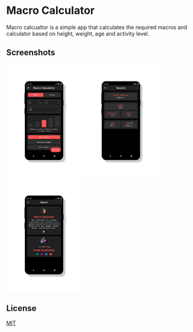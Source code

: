 # Macro Calculator
Macro calcualtor is a simple app that calculates the required macros and calculator based on height, weight, age and activity level.

## Screenshots
<p><img height="300px" width="200px" src="screenShots/1.png" alt="macroCalculator"/> <img height="300px" width="200px" src="screenShots/2.png" alt="macroCalculator"/> <img height="300px" width="200px" src="screenShots/3.png" alt="macroCalculator"/> </p>

## License
[MIT](https://choosealicense.com/licenses/mit/)